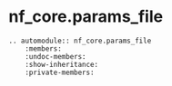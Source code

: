 # nf_core.params_file

```{eval-rst}
.. automodule:: nf_core.params_file
    :members:
    :undoc-members:
    :show-inheritance:
    :private-members:
```

